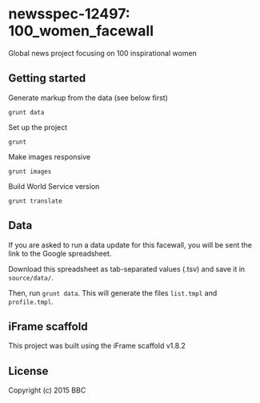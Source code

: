 # newsspec-12497: 100_women_facewall

Global news project focusing on 100 inspirational women

## Getting started

Generate markup from the data (see below first)

```
grunt data
```

Set up the project

```
grunt
```

Make images responsive

```
grunt images
```

Build World Service version

```
grunt translate
```

## Data

If you are asked to run a data update for this facewall, you will be sent the link to the Google spreadsheet.

Download this spreadsheet as tab-separated values (.tsv) and save it in `source/data/`.

Then, run `grunt data`. This will generate the files `list.tmpl` and `profile.tmpl`.

## iFrame scaffold

This project was built using the iFrame scaffold v1.8.2

## License
Copyright (c) 2015 BBC 
